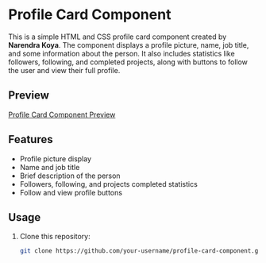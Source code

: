 # Profile Card Component

This is a simple HTML and CSS profile card component created by **Narendra Koya**. The component displays a profile picture, name, job title, and some information about the person. It also includes statistics like followers, following, and completed projects, along with buttons to follow the user and view their full profile.

## Preview

[Profile Card Component Preview]()

## Features

- Profile picture display
- Name and job title
- Brief description of the person
- Followers, following, and projects completed statistics
- Follow and view profile buttons

## Usage

1. Clone this repository:

   ```bash
   git clone https://github.com/your-username/profile-card-component.git

